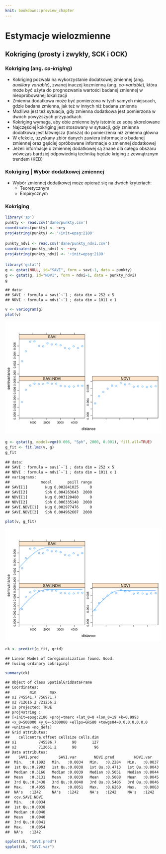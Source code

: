 ```yaml
---
knit: bookdown::preview_chapter
---
```


# Estymacje wielozmienne



## Kokriging (prosty i zwykły, SCK i OCK)
### Kokriging (ang. *co-kriging*)
- Kokriging pozwala na wykorzystanie dodatkowej zmiennej (ang. *auxiliary variable*), zwanej inaczej kozmienną (ang. *co-variable*), która może być użyta do prognozwania wartości badanej zmiennej w nieopróbowanej lokalizacji
- Zmienna dodatkowa może być pomierzona w tych samych miejscach, gdzie badana zmienna, jak też w innych niż badana zmienna
- Możliwa jest też sytuacja, gdy zmienna dodatkowa jest pomierzona w dwóch powyższych przypadkach
- Kokriging wymaga, aby obie zmienne były istotnie ze sobą skorelowane
- Najczęściej kokriging jest stosowany w sytuacji, gdy zmienna dodatkowa jest łatwiejsza (tańsza) do pomierzenia niż zmienna główna
- W efekcie, uzyskany zbiór danych zawiera informacje o badanej zmiennej oraz gęściej opróbowane informacje o zmiennej dodatkowej
- Jeżeli informacje o zmiennej dodatkowej są znane dla całego obszaru wówczas bardziej odpowiednią techniką będzie kriging z zewnątrznym trendem (KED)

### Kokriging | Wybór dodatkowej zmiennej
- Wybór zmiennej dodatkowej może opierać się na dwóch kryteriach:
    - Teoretycznym
    - Empirycznym
    
### Kokriging 


```r
library('sp')
punkty <- read.csv('dane/punkty.csv')
coordinates(punkty) <- ~x+y
proj4string(punkty) <- '+init=epsg:2180'

punkty_ndvi <- read.csv('dane/punkty_ndvi.csv')
coordinates(punkty_ndvi) <- ~x+y
proj4string(punkty_ndvi) <- '+init=epsg:2180'

library('gstat')
g <- gstat(NULL, id="SAVI", form = savi~1, data = punkty)
g <- gstat(g, id="NDVI", form = ndvi~1, data = punkty_ndvi)
g
```

```
## data:
## SAVI : formula = savi`~`1 ; data dim = 252 x 5
## NDVI : formula = ndvi`~`1 ; data dim = 1011 x 1
```

```r
v <- variogram(g)
plot(v)
```

![](08-kokriging_files/figure-html/kokriging_predict-1.png)<!-- -->

```r
g <- gstat(g, model=vgm(0.006, "Sph", 2000, 0.001), fill.all=TRUE)
g_fit <- fit.lmc(v, g)
g_fit
```

```
## data:
## SAVI : formula = savi`~`1 ; data dim = 252 x 5
## NDVI : formula = ndvi`~`1 ; data dim = 1011 x 1
## variograms:
##              model       psill range
## SAVI[1]        Nug 0.002841025     0
## SAVI[2]        Sph 0.004263643  2000
## NDVI[1]        Nug 0.003120480     0
## NDVI[2]        Sph 0.006335148  2000
## SAVI.NDVI[1]   Nug 0.002977476     0
## SAVI.NDVI[2]   Sph 0.004962607  2000
```

```r
plot(v, g_fit)
```

![](08-kokriging_files/figure-html/kokriging_predict-2.png)<!-- -->

```r
ck <- predict(g_fit, grid) 
```

```
## Linear Model of Coregionalization found. Good.
## [using ordinary cokriging]
```

```r
summary(ck)
```

```
## Object of class SpatialGridDataFrame
## Coordinates:
##         min      max
## s1 745541.7 756971.7
## s2 712616.2 721256.2
## Is projected: TRUE 
## proj4string :
## [+init=epsg:2180 +proj=tmerc +lat_0=0 +lon_0=19 +k=0.9993
## +x_0=500000 +y_0=-5300000 +ellps=GRS80 +towgs84=0,0,0,0,0,0,0
## +units=m +no_defs]
## Grid attributes:
##    cellcentre.offset cellsize cells.dim
## s1          745586.7       90       127
## s2          712661.2       90        96
## Data attributes:
##    SAVI.pred         SAVI.var        NDVI.pred         NDVI.var     
##  Min.   :0.1092   Min.   :0.0034   Min.   :0.2284   Min.   :0.0037  
##  1st Qu.:0.2903   1st Qu.:0.0038   1st Qu.:0.4713   1st Qu.:0.0043  
##  Median :0.3166   Median :0.0039   Median :0.5051   Median :0.0044  
##  Mean   :0.3131   Mean   :0.0039   Mean   :0.5008   Mean   :0.0045  
##  3rd Qu.:0.3438   3rd Qu.:0.0040   3rd Qu.:0.5406   3rd Qu.:0.0046  
##  Max.   :0.4055   Max.   :0.0051   Max.   :0.6260   Max.   :0.0063  
##  NA's   :1242     NA's   :1242     NA's   :1242     NA's   :1242    
##  cov.SAVI.NDVI   
##  Min.   :0.0034  
##  1st Qu.:0.0038  
##  Median :0.0040  
##  Mean   :0.0040  
##  3rd Qu.:0.0041  
##  Max.   :0.0054  
##  NA's   :1242
```


```r
spplot(ck, "SAVI.pred")
spplot(ck, "SAVI.var")
```









<!--   
## Kokriging pełny i medianowy, kokriging kolokacyjny, 
## Kokriging na podstawie uproszczonych modeli Markowa I i II
-->

